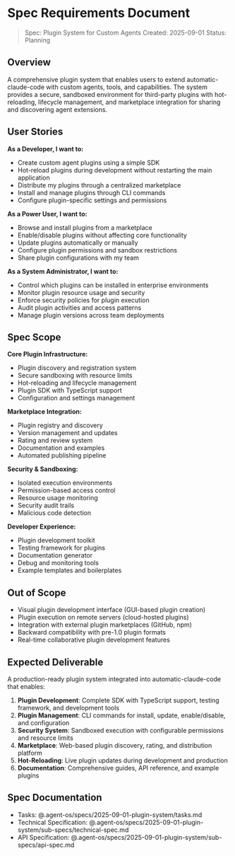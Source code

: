 # Spec Requirements Document

> Spec: Plugin System for Custom Agents
> Created: 2025-09-01
> Status: Planning

## Overview

A comprehensive plugin system that enables users to extend automatic-claude-code with custom agents, tools, and capabilities. The system provides a secure, sandboxed environment for third-party plugins with hot-reloading, lifecycle management, and marketplace integration for sharing and discovering agent extensions.

## User Stories

**As a Developer, I want to:**
- Create custom agent plugins using a simple SDK
- Hot-reload plugins during development without restarting the main application
- Distribute my plugins through a centralized marketplace
- Install and manage plugins through CLI commands
- Configure plugin-specific settings and permissions

**As a Power User, I want to:**
- Browse and install plugins from a marketplace
- Enable/disable plugins without affecting core functionality
- Update plugins automatically or manually
- Configure plugin permissions and sandbox restrictions
- Share plugin configurations with my team

**As a System Administrator, I want to:**
- Control which plugins can be installed in enterprise environments
- Monitor plugin resource usage and security
- Enforce security policies for plugin execution
- Audit plugin activities and access patterns
- Manage plugin versions across team deployments

## Spec Scope

**Core Plugin Infrastructure:**
- Plugin discovery and registration system
- Secure sandboxing with resource limits
- Hot-reloading and lifecycle management
- Plugin SDK with TypeScript support
- Configuration and settings management

**Marketplace Integration:**
- Plugin registry and discovery
- Version management and updates
- Rating and review system
- Documentation and examples
- Automated publishing pipeline

**Security & Sandboxing:**
- Isolated execution environments
- Permission-based access control
- Resource usage monitoring
- Security audit trails
- Malicious code detection

**Developer Experience:**
- Plugin development toolkit
- Testing framework for plugins
- Documentation generator
- Debug and monitoring tools
- Example templates and boilerplates

## Out of Scope

- Visual plugin development interface (GUI-based plugin creation)
- Plugin execution on remote servers (cloud-hosted plugins)
- Integration with external plugin marketplaces (GitHub, npm)
- Backward compatibility with pre-1.0 plugin formats
- Real-time collaborative plugin development features

## Expected Deliverable

A production-ready plugin system integrated into automatic-claude-code that enables:

1. **Plugin Development**: Complete SDK with TypeScript support, testing framework, and development tools
2. **Plugin Management**: CLI commands for install, update, enable/disable, and configuration
3. **Security System**: Sandboxed execution with configurable permissions and resource limits
4. **Marketplace**: Web-based plugin discovery, rating, and distribution platform
5. **Hot-Reloading**: Live plugin updates during development and production
6. **Documentation**: Comprehensive guides, API reference, and example plugins

## Spec Documentation

- Tasks: @.agent-os/specs/2025-09-01-plugin-system/tasks.md
- Technical Specification: @.agent-os/specs/2025-09-01-plugin-system/sub-specs/technical-spec.md
- API Specification: @.agent-os/specs/2025-09-01-plugin-system/sub-specs/api-spec.md